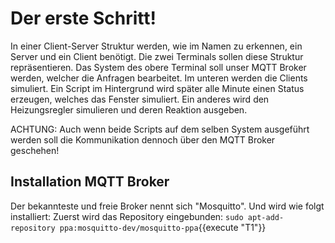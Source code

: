 # Der erste Schritt!
In einer Client-Server Struktur werden, wie im Namen zu erkennen, ein Server und ein Client benötigt.
Die zwei Terminals sollen diese Struktur repräsentieren.
Das System des obere Terminal soll unser MQTT Broker werden, welcher die Anfragen bearbeitet.
Im unteren werden die Clients simuliert. Ein Script im Hintergrund wird später alle Minute einen Status erzeugen, welches das Fenster simuliert.
Ein anderes wird den Heizungsregler simulieren und deren Reaktion ausgeben.

ACHTUNG: Auch wenn beide Scripts auf dem selben System ausgeführt werden soll die Kommunikation dennoch über den MQTT Broker geschehen!

## Installation MQTT Broker
Der bekannteste und freie Broker nennt sich "Mosquitto". Und wird wie folgt installiert:
Zuerst wird das Repository eingebunden:
`sudo apt-add-repository ppa:mosquitto-dev/mosquitto-ppa`{{execute "T1"}}

